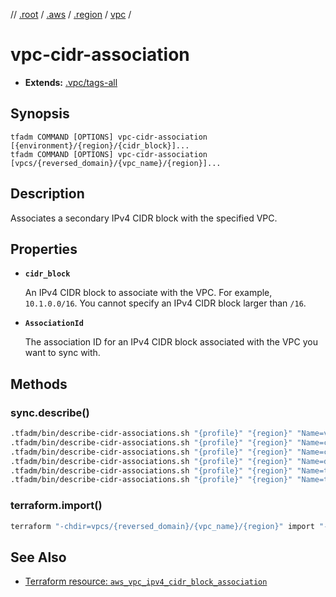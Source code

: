 // [.root] / [.aws] / [.region] / [vpc] /

# vpc-cidr-association

- **Extends:** [.vpc/tags-all](.vpc/tags-all.md)

## Synopsis

```
tfadm COMMAND [OPTIONS] vpc-cidr-association [{environment}/{region}/{cidr_block}]...
tfadm COMMAND [OPTIONS] vpc-cidr-association [vpcs/{reversed_domain}/{vpc_name}/{region}]...
```

## Description

Associates a secondary IPv4 CIDR block with the specified VPC.

## Properties

- **`cidr_block`**

  An IPv4 CIDR block to associate with the VPC. For example, `10.1.0.0/16`. You cannot specify an IPv4 CIDR block larger than `/16`.

- **`AssociationId`**

  The association ID for an IPv4 CIDR block associated with the VPC you want to sync with.

## Methods

### sync.describe()

```bash
.tfadm/bin/describe-cidr-associations.sh "{profile}" "{region}" "Name=vpc-id,Values={VpcId}" "Name=tag-key,Values=Name" "Name=is-default,Values=false" || \
.tfadm/bin/describe-cidr-associations.sh "{profile}" "{region}" "Name=cidr-block-association.association-id,Values={AssociationId}" "Name=tag-key,Values=Name" "Name=is-default,Values=false" || \
.tfadm/bin/describe-cidr-associations.sh "{profile}" "{region}" "Name=cidr-block-association.cidr-block,Values={cidr_block}" "Name=tag-key,Values=Name" "Name=is-default,Values=false" || \
.tfadm/bin/describe-cidr-associations.sh "{profile}" "{region}" "Name=dhcp-options-id,Values={DhcpOptionsId}" "Name=tag-key,Values=Name Name=is-default,Values=false" || \
.tfadm/bin/describe-cidr-associations.sh "{profile}" "{region}" "Name=tag:Name,Values={vpc_name}" "Name=is-default,Values=false" || \
.tfadm/bin/describe-cidr-associations.sh "{profile}" "{region}" "Name=tag-key,Values=Name" "Name=is-default,Values=false"
```

### terraform.import()

```bash
terraform "-chdir=vpcs/{reversed_domain}/{vpc_name}/{region}" import "-input=false" "aws_vpc_ipv4_cidr_block_association.{association_id_}" "{AssociationId}"
```

## See Also

- [Terraform resource: `aws_vpc_ipv4_cidr_block_association`](https://registry.terraform.io/providers/hashicorp/aws/latest/docs/resources/vpc_ipv4_cidr_block_association)

[.aws]: README.md
[.region]: .region.md
[.root]: ../../../.tfadm/resources/README.md
[vpc]: vpc.md
